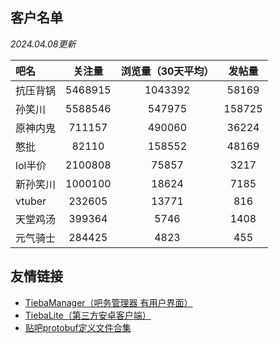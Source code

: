 ## 客户名单

*2024.04.08更新*

| 吧名     | 关注量  | 浏览量（30天平均） | 发帖量 |
| :------- | :-----: | :----------------: | :----: |
| 抗压背锅 | 5468915 |      1043392       | 58169  |
| 孙笑川   | 5588546 |       547975       | 158725 |
| 原神内鬼 | 711157  |       490060       | 36224  |
| 憨批     |  82110  |       158552       | 48169  |
| lol半价  | 2100808 |       75857        |  3217  |
| 新孙笑川 | 1000100 |       18624        |  7185  |
| vtuber   | 232605  |       13771        |  816   |
| 天堂鸡汤 | 399364  |        5746        |  1408  |
| 元气骑士 | 284425  |        4823        |  455   |

## 友情链接

+ [TiebaManager（吧务管理器 有用户界面）](https://github.com/dog194/TiebaManager)
+ [TiebaLite（第三方安卓客户端）](https://github.com/HuanCheng65/TiebaLite/tree/4.0-dev)
+ [贴吧protobuf定义文件合集](https://github.com/n0099/tbclient.protobuf)
